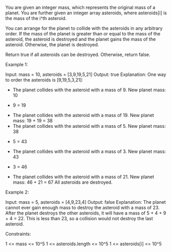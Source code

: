 You are given an integer mass, which represents the original mass of a
planet. You are further given an integer array asteroids, where asteroids[i]
is the mass of the i^th asteroid.

You can arrange for the planet to collide with the asteroids in any arbitrary
order. If the mass of the planet is greater than or equal to the mass of the
asteroid, the asteroid is destroyed and the planet gains the mass of the
asteroid. Otherwise, the planet is destroyed.

Return true if all asteroids can be destroyed. Otherwise, return false.


Example 1:


Input: mass = 10, asteroids = [3,9,19,5,21]
Output: true
Explanation: One way to order the asteroids is [9,19,5,3,21]:
- The planet collides with the asteroid with a mass of 9. New planet mass: 10
+ 9 = 19
- The planet collides with the asteroid with a mass of 19. New planet mass:
19 + 19 = 38
- The planet collides with the asteroid with a mass of 5. New planet mass: 38
+ 5 = 43
- The planet collides with the asteroid with a mass of 3. New planet mass: 43
+ 3 = 46
- The planet collides with the asteroid with a mass of 21. New planet mass:
46 + 21 = 67
All asteroids are destroyed.


Example 2:


Input: mass = 5, asteroids = [4,9,23,4]
Output: false
Explanation: 
The planet cannot ever gain enough mass to destroy the asteroid with a mass
of 23.
After the planet destroys the other asteroids, it will have a mass of 5 + 4 +
9 + 4 = 22.
This is less than 23, so a collision would not destroy the last asteroid.


Constraints:


1 <= mass <= 10^5
1 <= asteroids.length <= 10^5
1 <= asteroids[i] <= 10^5




